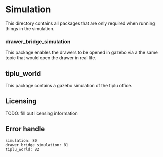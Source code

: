 # Simulation

This directory contains all packages that are only required when running things in the simulation.

### drawer_bridge_simulation

This package enables the drawers to be opened in gazebo via a the same topic that would open the drawer in real life.


## tiplu_world

This package contains a gazebo simulation of the tiplu office.


## Licensing
TODO: fill out licensing information


## Error handle
    simulation: 80
    drawer_bridge_simulation: 81
    tiplu_world: 82